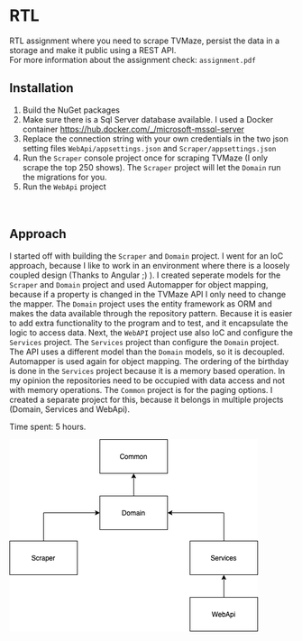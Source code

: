 # RTL

RTL assignment where you need to scrape TVMaze, persist the data in a storage and make it public using a REST API.
<br>For more information about the assignment check: `assignment.pdf`

## Installation 
1. Build the NuGet packages
2. Make sure there is a Sql Server database available. I used a Docker container https://hub.docker.com/_/microsoft-mssql-server
3. Replace the connection string with your own credentials in the two json setting files `WebApi/appsettings.json` and `Scraper/appsettings.json`
5. Run the `Scraper` console project once for scraping TVMaze (I only scrape the top 250 shows). The `Scraper` project will let the `Domain` run the migrations for you.
6. Run the `WebApi` project
<br><br><br>

## Approach
I started off with building the `Scraper` and `Domain` project. I went for an IoC approach, because I like to work in an environment where there is a loosely coupled design (Thanks to Angular ;) ). I created seperate models for the `Scraper` and `Domain` project and used Automapper for object mapping, because if a property is changed in the TVMaze API I only need to change the mapper.
The `Domain` project uses the entity framework as ORM and makes the data available through the repository pattern. Because it is easier to add extra functionality to the program and to test, and it encapsulate the logic to access data.
Next, the `WebAPI` project use also IoC and configure the `Services` project. The `Services` project than configure the `Domain` project. The API uses a different model than the `Domain` models, so it is decoupled. Automapper is used again for object mapping. The ordering of the birthday is done in the `Services` project because it is a memory based operation. In my opinion the repositories need to be occupied with data access and not with memory operations.
The `Common` project is for the paging options. I created a separate project for this, because it belongs in multiple projects (Domain, Services and WebApi).

Time spent: 5 hours.

![Diagram](diagram.png)
